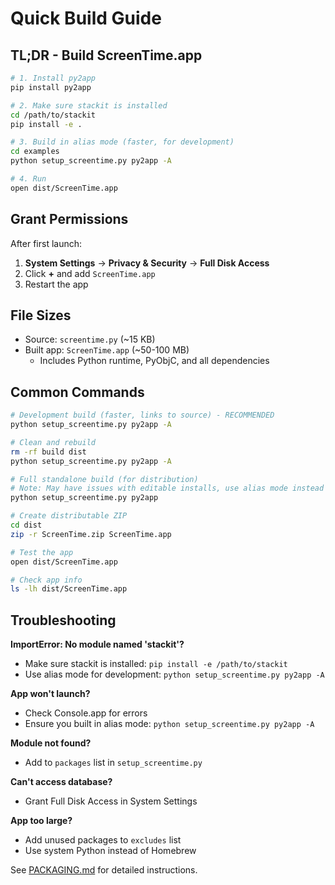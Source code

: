 # Quick Build Guide

## TL;DR - Build ScreenTime.app

```bash
# 1. Install py2app
pip install py2app

# 2. Make sure stackit is installed
cd /path/to/stackit
pip install -e .

# 3. Build in alias mode (faster, for development)
cd examples
python setup_screentime.py py2app -A

# 4. Run
open dist/ScreenTime.app
```

## Grant Permissions

After first launch:
1. **System Settings** → **Privacy & Security** → **Full Disk Access**
2. Click **+** and add `ScreenTime.app`
3. Restart the app

## File Sizes

- Source: `screentime.py` (~15 KB)
- Built app: `ScreenTime.app` (~50-100 MB)
  - Includes Python runtime, PyObjC, and all dependencies

## Common Commands

```bash
# Development build (faster, links to source) - RECOMMENDED
python setup_screentime.py py2app -A

# Clean and rebuild
rm -rf build dist
python setup_screentime.py py2app -A

# Full standalone build (for distribution)
# Note: May have issues with editable installs, use alias mode instead
python setup_screentime.py py2app

# Create distributable ZIP
cd dist
zip -r ScreenTime.zip ScreenTime.app

# Test the app
open dist/ScreenTime.app

# Check app info
ls -lh dist/ScreenTime.app
```

## Troubleshooting

**ImportError: No module named 'stackit'?**
- Make sure stackit is installed: `pip install -e /path/to/stackit`
- Use alias mode for development: `python setup_screentime.py py2app -A`

**App won't launch?**
- Check Console.app for errors
- Ensure you built in alias mode: `python setup_screentime.py py2app -A`

**Module not found?**
- Add to `packages` list in `setup_screentime.py`

**Can't access database?**
- Grant Full Disk Access in System Settings

**App too large?**
- Add unused packages to `excludes` list
- Use system Python instead of Homebrew

See [PACKAGING.md](PACKAGING.md) for detailed instructions.

